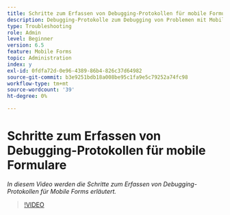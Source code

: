```yaml
---
title: Schritte zum Erfassen von Debugging-Protokollen für mobile Formulare
description: Debugging-Protokolle zum Debugging von Problemen mit Mobile Forms konfigurieren
type: Troubleshooting
role: Admin
level: Beginner
version: 6.5
feature: Mobile Forms
topic: Administration
index: y
exl-id: 0fdfa72d-0e96-4389-86b4-826c37d64982
source-git-commit: b3e9251bdb18a008be95c1fa9e5c79252a74fc98
workflow-type: tm+mt
source-wordcount: '39'
ht-degree: 0%

---
```


# Schritte zum Erfassen von Debugging-Protokollen für mobile Formulare

*In diesem Video werden die Schritte zum Erfassen von Debugging-Protokollen für Mobile Forms erläutert.*

>[!VIDEO](https://video.tv.adobe.com/v/335516?quality=12&learn=on)
